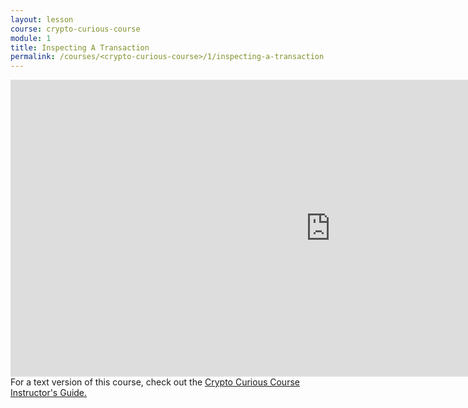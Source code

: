 ```yaml
---
layout: lesson
course: crypto-curious-course
module: 1
title: Inspecting A Transaction
permalink: /courses/<crypto-curious-course>/1/inspecting-a-transaction
---
```


<iframe src="https://www.youtube.com/embed/sS03lTexo2s" width="1024" height="475" frameborder="0" allowfullscreen="allowfullscreen"></iframe>

<span class="openingParagraph">
For a text version of this course, check out the <a href="https://ccc.weteachblockchain.org/">Crypto Curious Course Instructor's Guide.</a>
</span>